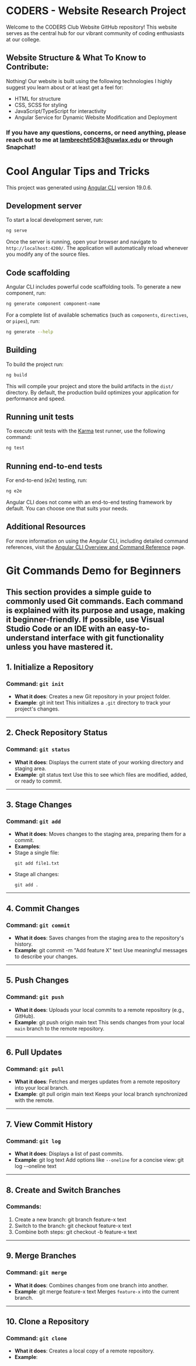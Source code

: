 # CODERS - Website Research Project

Welcome to the CODERS Club Website GitHub repository! This website serves as the central hub for our vibrant community of coding enthusiasts at our college.

## Website Structure & What To Know to Contribute:

Nothing! Our website is built using the following technologies
I highly suggest you learn about or at least get a feel for:

- HTML for structure
- CSS, SCSS for styling
- JavaScript/TypeScript for interactivity
- Angular Service for Dynamic Website Modification and Deployment

### If you have any questions, concerns, or need anything, please reach out to me at lambrecht5083@uwlax.edu or through Snapchat!

# Cool Angular Tips and Tricks

This project was generated using [Angular CLI](https://github.com/angular/angular-cli) version 19.0.6.

## Development server

To start a local development server, run:

```bash
ng serve
```

Once the server is running, open your browser and navigate to `http://localhost:4200/`. The application will automatically reload whenever you modify any of the source files.

## Code scaffolding

Angular CLI includes powerful code scaffolding tools. To generate a new component, run:

```bash
ng generate component component-name
```

For a complete list of available schematics (such as `components`, `directives`, or `pipes`), run:

```bash
ng generate --help
```

## Building

To build the project run:

```bash
ng build
```

This will compile your project and store the build artifacts in the `dist/` directory. By default, the production build optimizes your application for performance and speed.

## Running unit tests

To execute unit tests with the [Karma](https://karma-runner.github.io) test runner, use the following command:

```bash
ng test
```

## Running end-to-end tests

For end-to-end (e2e) testing, run:

```bash
ng e2e
```

Angular CLI does not come with an end-to-end testing framework by default. You can choose one that suits your needs.

## Additional Resources

For more information on using the Angular CLI, including detailed command references, visit the [Angular CLI Overview and Command Reference](https://angular.dev/tools/cli) page.



# Git Commands Demo for Beginners

This section provides a simple guide to commonly used Git commands. Each command is explained with its purpose and usage, making it beginner-friendly.
If possible, use Visual Studio Code or an IDE with an easy-to-understand interface with git functionality unless you have mastered it.
---

## **1. Initialize a Repository**
### Command: `git init`
- **What it does**: Creates a new Git repository in your project folder.
- **Example**:
git init
text
This initializes a `.git` directory to track your project's changes.

---

## **2. Check Repository Status**
### Command: `git status`
- **What it does**: Displays the current state of your working directory and staging area.
- **Example**:
git status
text
Use this to see which files are modified, added, or ready to commit.

---

## **3. Stage Changes**
### Command: `git add`
- **What it does**: Moves changes to the staging area, preparing them for a commit.
- **Examples**:
- Stage a single file:
  ```
  git add file1.txt
  ```
- Stage all changes:
  ```
  git add .
  ```

---

## **4. Commit Changes**
### Command: `git commit`
- **What it does**: Saves changes from the staging area to the repository's history.
- **Example**:
git commit -m "Add feature X"
text
Use meaningful messages to describe your changes.

---

## **5. Push Changes**
### Command: `git push`
- **What it does**: Uploads your local commits to a remote repository (e.g., GitHub).
- **Example**:
git push origin main
text
This sends changes from your local `main` branch to the remote repository.

---

## **6. Pull Updates**
### Command: `git pull`
- **What it does**: Fetches and merges updates from a remote repository into your local branch.
- **Example**:
git pull origin main
text
Keeps your local branch synchronized with the remote.

---

## **7. View Commit History**
### Command: `git log`
- **What it does**: Displays a list of past commits.
- **Example**:
git log
text
Add options like `--oneline` for a concise view:
git log --oneline
text

---

## **8. Create and Switch Branches**
### Commands:
1. Create a new branch:
git branch feature-x
text
2. Switch to the branch:
git checkout feature-x
text
3. Combine both steps:
git checkout -b feature-x
text

---

## **9. Merge Branches**
### Command: `git merge`
- **What it does**: Combines changes from one branch into another.
- **Example**:
git merge feature-x
text
Merges `feature-x` into the current branch.

---

## **10. Clone a Repository**
### Command: `git clone`
- **What it does**: Creates a local copy of a remote repository.
- **Example**:


